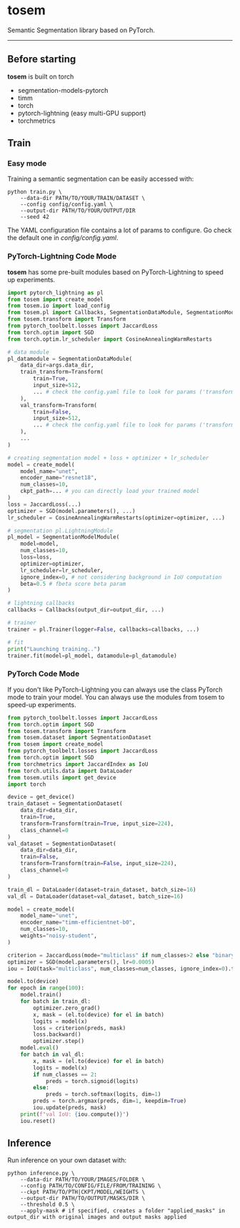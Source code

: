 # **tosem**
Semantic Segmentation library based on PyTorch.



----

## **Before starting**
**tosem** is built on torch
- segmentation-models-pytorch
- timm
- torch
- pytorch-lightning (easy multi-GPU support)
- torchmetrics

## **Train**

### **Easy mode**
Training a semantic segmentation can be easily accessed with:
```
python train.py \
    --data-dir PATH/TO/YOUR/TRAIN/DATASET \
    --config config/config.yaml \
    --output-dir PATH/TO/YOUR/OUTPUT/DIR
    --seed 42
```
The YAML configuration file contains a lot of params to configure. Go check the default one in *config/config.yaml*.

### **PyTorch-Lightning Code Mode**
**tosem** has some pre-built modules based on PyTorch-Lightning to speed up experiments.

```python
import pytorch_lightning as pl
from tosem import create_model
from tosem.io import load_config
from tosem.pl import Callbacks, SegmentationDataModule, SegmentationModelModule
from tosem.transform import Transform
from pytorch_toolbelt.losses import JaccardLoss
from torch.optim import SGD
from torch.optim.lr_scheduler import CosineAnnealingWarmRestarts

# data module
pl_datamodule = SegmentationDataModule(
    data_dir=args.data_dir,
    train_transform=Transform(
        train=True,
        input_size=512,
        ... # check the config.yaml file to look for params ('transform' section)
    ),
    val_transform=Transform(
        train=False,
        input_size=512,
        ... # check the config.yaml file to look for params ('transform' section)
    ),
    ...
)

# creating segmentation model + loss + optimizer + lr_scheduler
model = create_model(
    model_name="unet",
    encoder_name="resnet18",
    num_classes=10,
    ckpt_path=... # you can directly load your trained model
)
loss = JaccardLoss(...)
optimizer = SGD(model.parameters(), ...)
lr_scheduler = CosineAnnealingWarmRestarts(optimizer=optimizer, ...)

# segmentation pl.LightningModule
pl_model = SegmentationModelModule(
    model=model,
    num_classes=10,
    loss=loss,
    optimizer=optimizer,
    lr_scheduler=lr_scheduler,
    ignore_index=0, # not considering background in IoU computation
    beta=0.5 # fbeta score beta param
)

# lightning callbacks
callbacks = Callbacks(output_dir=output_dir, ...)

# trainer
trainer = pl.Trainer(logger=False, callbacks=callbacks, ...)

# fit
print("Launching training..")
trainer.fit(model=pl_model, datamodule=pl_datamodule)
```

### **PyTorch Code Mode**
If you don't like PyTorch-Lightning you can always use the class PyTorch mode to train your model. You can always use the modules from tosem to speed-up experiments.

```python
from pytorch_toolbelt.losses import JaccardLoss
from torch.optim import SGD
from tosem.transform import Transform
from tosem.dataset import SegmentationDataset
from tosem import create_model
from pytorch_toolbelt.losses import JaccardLoss
from torch.optim import SGD
from torchmetrics import JaccardIndex as IoU
from torch.utils.data import DataLoader
from tosem.utils import get_device
import torch

device = get_device()
train_dataset = SegmentationDataset(
    data_dir=data_dir,
    train=True,
    transform=Transform(train=True, input_size=224),
    class_channel=0
)
val_dataset = SegmentationDataset(
    data_dir=data_dir,
    train=False,
    transform=Transform(train=False, input_size=224),
    class_channel=0
)

train_dl = DataLoader(dataset=train_dataset, batch_size=16)
val_dl = DataLoader(dataset=val_dataset, batch_size=16)

model = create_model(
    model_name="unet",
    encoder_name="timm-efficientnet-b0",
    num_classes=10,
    weights="noisy-student",
)

criterion = JaccardLoss(mode="multiclass" if num_classes>2 else "binary")
optimizer = SGD(model.parameters(), lr=0.0005)
iou = IoU(task="multiclass", num_classes=num_classes, ignore_index=0).to(device)

model.to(device)
for epoch in range(100):
    model.train()
    for batch in train_dl:
        optimizer.zero_grad()
        x, mask = (el.to(device) for el in batch)
        logits = model(x)
        loss = criterion(preds, mask)
        loss.backward()
        optimizer.step()
    model.eval()
    for batch in val_dl:
        x, mask = (el.to(device) for el in batch)
        logits = model(x)
        if num_classes == 2:
            preds = torch.sigmoid(logits)
        else:
            preds = torch.softmax(logits, dim=1)
        preds = torch.argmax(preds, dim=1, keepdim=True)
        iou.update(preds, mask)
    print(f"val IoU: {iou.compute()}")
    iou.reset()
```

## **Inference**
Run inference on your own dataset with:
```
python inference.py \
    --data-dir PATH/TO/YOUR/IMAGES/FOLDER \
    --config PATH/TO/CONFIG/FILE/FROM/TRAINING \
    --ckpt PATH/TO/PTH|CKPT/MODEL/WEIGHTS \
    --output-dir PATH/TO/OUTPUT/MASKS/DIR \
    --threshold 0.5 \
    --apply-mask # if specified, creates a folder "applied_masks" in output_dir with original images and output masks applied
```
